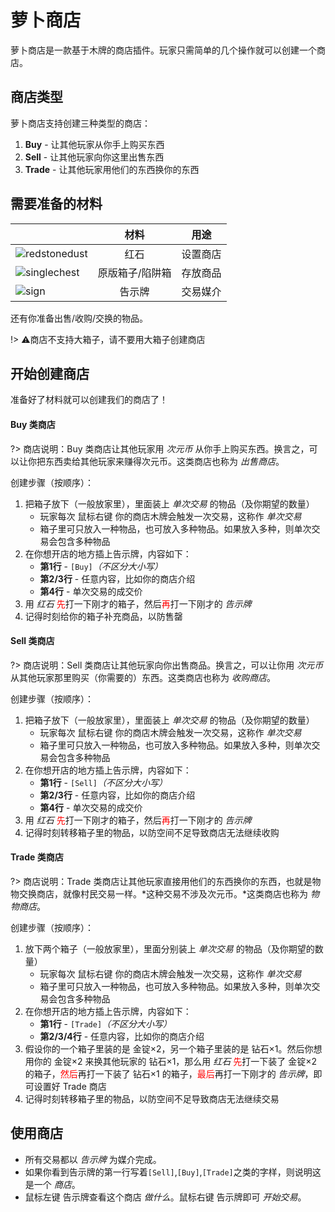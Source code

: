 # 萝卜商店

萝卜商店是一款基于木牌的商店插件。玩家只需简单的几个操作就可以创建一个商店。

## 商店类型

萝卜商店支持创建三种类型的商店：

1. **Buy** - 让其他玩家从你手上购买东西
2. **Sell** - 让其他玩家向你这里出售东西
3. **Trade** - 让其他玩家用他们的东西换你的东西

## 需要准备的材料

[redstone]: https://gamepedia.cursecdn.com/minecraft_gamepedia/thumb/9/91/Redstone_Dust_Revision_1.png/64px-Redstone_Dust_Revision_1.png ':size=32'
[singlechest]: https://gamepedia.cursecdn.com/minecraft_gamepedia/thumb/3/32/Chest_Revision_1.png/64px-Chest_Revision_1.png ':size=32'
[sign]: https://gamepedia.cursecdn.com/minecraft_gamepedia/thumb/0/0d/Oak_Sign_Revision_1.png/64px-Oak_Sign_Revision_1.png ':size=32'

|                             |      材料       |   用途   |
| --------------------------- | :-------------: | :------: |
| ![redstonedust][redstone]   |      红石       | 设置商店 |
| ![singlechest][singlechest] | 原版箱子/陷阱箱 | 存放商品 |
| ![sign][sign]               |     告示牌      | 交易媒介 |

还有你准备出售/收购/交换的物品。

!> ⚠️商店不支持大箱子，请不要用大箱子创建商店

## 开始创建商店

准备好了材料就可以创建我们的商店了！

<!-- tabs:start -->

#### **Buy 类商店**

?> 商店说明：Buy 类商店让其他玩家用 *次元币* 从你手上购买东西。换言之，可以让你把东西卖给其他玩家来赚得次元币。这类商店也称为 *出售商店*。

创建步骤（按顺序）：

1. 把箱子放下（一般放家里），里面装上 *单次交易* 的物品（及你期望的数量）
   - 玩家每次 <kbd>鼠标右键</kbd> 你的商店木牌会触发一次交易，这称作 *单次交易*
   - 箱子里可只放入一种物品，也可放入多种物品。如果放入多种，则单次交易会包含多种物品
2. 在你想开店的地方插上告示牌，内容如下：
   - **第1行** - `[Buy]`*（不区分大小写）*
   - **第2/3行** - 任意内容，比如你的商店介绍
   - **第4行** - 单次交易的成交价
3. 用 *红石* <span style="color: red">先</span>打一下刚才的箱子，然后<span style="color: red">再</span>打一下刚才的 *告示牌*
4. 记得时刻给你的箱子补充商品，以防售罄

#### **Sell 类商店**

?> 商店说明：Sell 类商店让其他玩家向你出售商品。换言之，可以让你用 *次元币* 从其他玩家那里购买（你需要的）东西。这类商店也称为 *收购商店*。

创建步骤（按顺序）：

1. 把箱子放下（一般放家里），里面装上 *单次交易* 的物品（及你期望的数量）
   - 玩家每次 <kbd>鼠标右键</kbd> 你的商店木牌会触发一次交易，这称作 *单次交易*
   - 箱子里可只放入一种物品，也可放入多种物品。如果放入多种，则单次交易会包含多种物品
2. 在你想开店的地方插上告示牌，内容如下：
   - **第1行** - `[Sell]`*（不区分大小写）*
   - **第2/3行** - 任意内容，比如你的商店介绍
   - **第4行** - 单次交易的成交价
3. 用 *红石* <span style="color: red">先</span>打一下刚才的箱子，然后<span style="color: red">再</span>打一下刚才的 *告示牌*
4. 记得时刻转移箱子里的物品，以防空间不足导致商店无法继续收购

#### **Trade 类商店**

?> 商店说明：Trade 类商店让其他玩家直接用他们的东西换你的东西，也就是物物交换商店，就像村民交易一样。*这种交易不涉及次元币。*这类商店也称为 *物物商店*。

创建步骤（按顺序）：

1. 放下两个箱子（一般放家里），里面分别装上 *单次交易* 的物品（及你期望的数量）
   - 玩家每次 <kbd>鼠标右键</kbd> 你的商店木牌会触发一次交易，这称作 *单次交易*
   - 箱子里可只放入一种物品，也可放入多种物品。如果放入多种，则单次交易会包含多种物品
2. 在你想开店的地方插上告示牌，内容如下：
   - **第1行** - `[Trade]`*（不区分大小写）*
   - **第2/3/4行** - 任意内容，比如你的商店介绍
3. 假设你的一个箱子里装的是 金锭×2，另一个箱子里装的是 钻石×1。然后你想用你的 金锭×2 来换其他玩家的 钻石×1，那么用 *红石* <span style="color: red">先</span>打一下装了 金锭×2 的箱子，<span style="color: red">然后</span>再打一下装了 钻石×1 的箱子，<span style="color: red">最后</span>再打一下刚才的 *告示牌*，即可设置好 Trade 商店
4. 记得时刻转移箱子里的物品，以防空间不足导致商店无法继续交易

<!-- tabs:end -->

## 使用商店

- 所有交易都以 *告示牌* 为媒介完成。
- 如果你看到告示牌的第一行写着`[Sell]`,`[Buy]`,`[Trade]`之类的字样，则说明这是一个 *商店*。
- <kbd>鼠标左键</kbd> 告示牌查看这个商店 *做什么*。<kbd>鼠标右键</kbd> 告示牌即可 *开始交易*。
